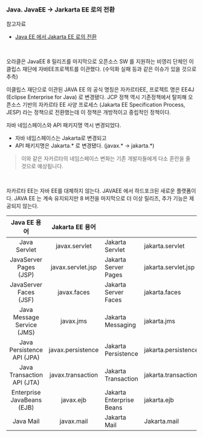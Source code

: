 ### Java. JavaEE → Jarkarta EE 로의 전환

참고자료

- [Java EE 에서 Jakarta EE 로의 전환](https://www.samsungsds.com/kr/insights/java_jakarta.html)

<br>



오라클은 JavaEE 8 릴리즈를 마지막으로 오픈소스 SW 를 지원하는 비영리 단체인 이클립스 재단에 자바EE프로젝트를 이관했다. (수익화 실패 등과 같은 이슈가 있을 것으로 추측)

이클립스 재단으로 이관된 JAVA EE 의 공식 명칭은 자카르타EE, 프로젝트 명은 EE4J (Eclipse Enterprise for Java) 로 변경됐다. JCP 정책 역시 기존정책에서 탈피해 오픈소스 기반의 자카르타 EE 사양 프로세스 (Jakarta EE Specification Process, JESP) 라는 정책으로 전환했는데 이 정책은 개방적이고 중립적인 정책이다.<br>

자바 네임스페이스와 API 패키지명 역시 변경되었다.

- 자바 네임스페이스는 Jakarta로 변경되고
- API 패키지명은 Jakarta.\* 로 변경됐다. (javax.\* → jakarta.\*)

> 이와 같은 자카르타의 네임스페이스 변화는 기존 개발자들에게 다소 혼란을 줄 것으로 예상됩니다.

<br>

자카르타 EE는 자바 EE를 대체하지 않는다. JAVAEE 에서 하드포크된 새로운 플랫폼이다.  JAVA EE 는 계속 유지되지만 8 버전을 마지막으로 더 이상 릴리즈, 추가 기능은 제공되지 않는다. 

|        Java EE 용어        |  Jakarta EE 용어  |                          |                     |
| :------------------------: | :---------------: | ------------------------ | ------------------- |
|        Java Servlet        |   javax.servlet   | Jakarta Servlet          | jakarta.servlet     |
|   JavaServer Pages (JSP)   | javax.servlet.jsp | Jakarta Server Pages     | jakarta.servlet.jsp |
|   JavaServer Faces (JSF)   |    javax.faces    | Jakarta Server Faces     | jakarta.faces       |
| Java Message Service (JMS) |     javax.jms     | Jakarta Messaging        | jakarta.jms         |
| Java Persistence API (JPA) | javax.persistence | Jakarta Persistence      | jakarta.persistence |
| Java Transaction API (JTA) | javax.transaction | Jakarta Transaction      | jakarta.transaction |
| Enterprise JavaBeans (EJB) |     javax.ejb     | Jakarta Enterprise Beans | jakarta.ejb         |
|         Java Mail          |    javax.mail     | Jakarta Mail             | Jakarta.mail        |
